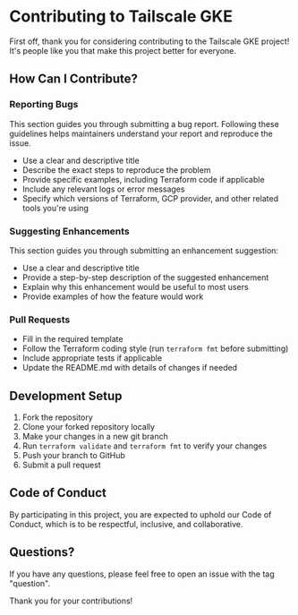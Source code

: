 # Contributing to Tailscale GKE

First off, thank you for considering contributing to the Tailscale GKE project! It's people like you that make this project better for everyone.

## How Can I Contribute?

### Reporting Bugs

This section guides you through submitting a bug report. Following these guidelines helps maintainers understand your report and reproduce the issue.

- Use a clear and descriptive title
- Describe the exact steps to reproduce the problem
- Provide specific examples, including Terraform code if applicable
- Include any relevant logs or error messages
- Specify which versions of Terraform, GCP provider, and other related tools you're using

### Suggesting Enhancements

This section guides you through submitting an enhancement suggestion:

- Use a clear and descriptive title
- Provide a step-by-step description of the suggested enhancement
- Explain why this enhancement would be useful to most users
- Provide examples of how the feature would work

### Pull Requests

- Fill in the required template
- Follow the Terraform coding style (run `terraform fmt` before submitting)
- Include appropriate tests if applicable
- Update the README.md with details of changes if needed

## Development Setup

1. Fork the repository
2. Clone your forked repository locally
3. Make your changes in a new git branch
4. Run `terraform validate` and `terraform fmt` to verify your changes
5. Push your branch to GitHub
6. Submit a pull request

## Code of Conduct

By participating in this project, you are expected to uphold our Code of Conduct, which is to be respectful, inclusive, and collaborative.

## Questions?

If you have any questions, please feel free to open an issue with the tag "question".

Thank you for your contributions!